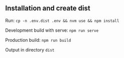 ## Installation and create dist

Run: `cp -n .env.dist .env && nvm use && npm install`

Development build with serve: `npm run serve`

Production build: `npm run build`

Output in directory `dist`
